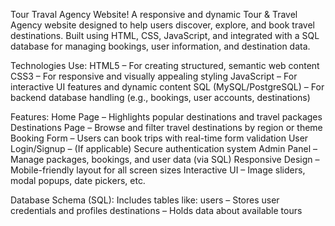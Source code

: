 Tour Traval Agency Website!
A responsive and dynamic Tour & Travel Agency website designed to help users discover, explore, and book travel destinations. Built using HTML, CSS, JavaScript, and integrated with a SQL database for managing bookings, user information, and destination data.

Technologies Use:
HTML5 – For creating structured, semantic web content
CSS3 – For responsive and visually appealing styling
JavaScript – For interactive UI features and dynamic content
SQL (MySQL/PostgreSQL) – For backend database handling (e.g., bookings, user accounts, destinations)

Features:
Home Page – Highlights popular destinations and travel packages
Destinations Page – Browse and filter travel destinations by region or theme
Booking Form – Users can book trips with real-time form validation
User Login/Signup – (If applicable) Secure authentication system
Admin Panel – Manage packages, bookings, and user data (via SQL)
Responsive Design – Mobile-friendly layout for all screen sizes
Interactive UI – Image sliders, modal popups, date pickers, etc.

Database Schema (SQL):
Includes tables like:
users – Stores user credentials and profiles
destinations – Holds data about available tours




